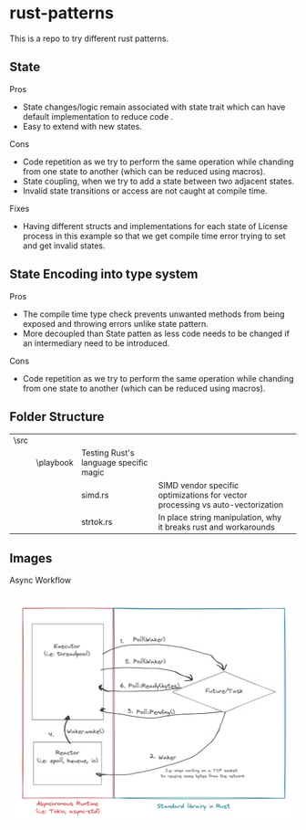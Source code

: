 # rust-patterns


This is a repo to try different rust patterns.


## State


Pros
- State changes/logic remain associated with state trait which can have default implementation to reduce code .
- Easy to extend with new states.


Cons
- Code repetition as we try to perform the same operation while chanding from one state to another (which can be reduced using macros).
- State coupling, when we try to add a state between two adjacent states.
- Invalid state transitions or access are not caught at compile time.


Fixes
- Having different structs and implementations for each state of License process in this example so that we get compile time error trying to set and get invalid states.


## State Encoding into type system

Pros
- The compile time type check prevents unwanted methods from being exposed and throwing errors unlike state pattern.
- More decoupled than State patten as less code needs to be changed if an intermediary need to be introduced.

Cons
- Code repetition as we try to perform the same operation while chanding from one state to another (which can be reduced using macros).


## Folder Structure


|  |  |  |  |  |
| ------ | ------ | ------ | ------ | ------ |
| \src  |   |
|   | \playbook  | Testing Rust's language specific magic |
|   |  | simd.rs | SIMD vendor specific optimizations for vector processing vs auto-vectorization |
|   |  | strtok.rs | In place string manipulation, why it breaks rust and workarounds  |


## Images

Async Workflow


<picture>
  <img alt="Product image" src="__docs__/async_rust_flow.png">
</picture>
